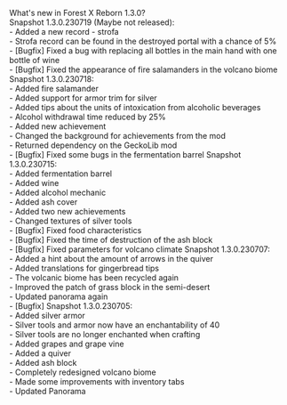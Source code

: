 What's new in Forest X Reborn 1.3.0?<br />
Snapshot 1.3.0.230719 (Maybe not released):
<br /> - Added a new record - strofa
<br /> - Strofa record can be found in the destroyed portal with a chance of 5%
<br /> - [Bugfix] Fixed a bug with replacing all bottles in the main hand with one bottle of wine
<br /> - [Bugfix] Fixed the appearance of fire salamanders in the volcano biome
Snapshot 1.3.0.230718:
<br /> - Added fire salamander
<br /> - Added support for armor trim for silver
<br /> - Added tips about the units of intoxication from alcoholic beverages
<br /> - Alcohol withdrawal time reduced by 25%
<br /> - Added new achievement
<br /> - Changed the background for achievements from the mod
<br /> - Returned dependency on the GeckoLib mod
<br /> - [Bugfix] Fixed some bugs in the fermentation barrel
Snapshot 1.3.0.230715:
<br /> - Added fermentation barrel
<br /> - Added wine
<br /> - Added alcohol mechanic
<br /> - Added ash cover
<br /> - Added two new achievements
<br /> - Changed textures of silver tools
<br /> - [Bugfix] Fixed food characteristics
<br /> - [Bugfix] Fixed the time of destruction of the ash block
<br /> - [Bugfix] Fixed parameters for volcano climate
Snapshot 1.3.0.230707:
<br /> - Added a hint about the amount of arrows in the quiver
<br /> - Added translations for gingerbread tips
<br /> - The volcanic biome has been recycled again
<br /> - Improved the patch of grass block in the semi-desert
<br /> - Updated panorama again
<br /> - [Bugfix] 
Snapshot 1.3.0.230705:
<br /> - Added silver armor
<br /> - Silver tools and armor now have an enchantability of 40
<br /> - Silver tools are no longer enchanted when crafting
<br /> - Added grapes and grape vine
<br /> - Added a quiver
<br /> - Added ash block
<br /> - Completely redesigned volcano biome
<br /> - Made some improvements with inventory tabs
<br /> - Updated Panorama